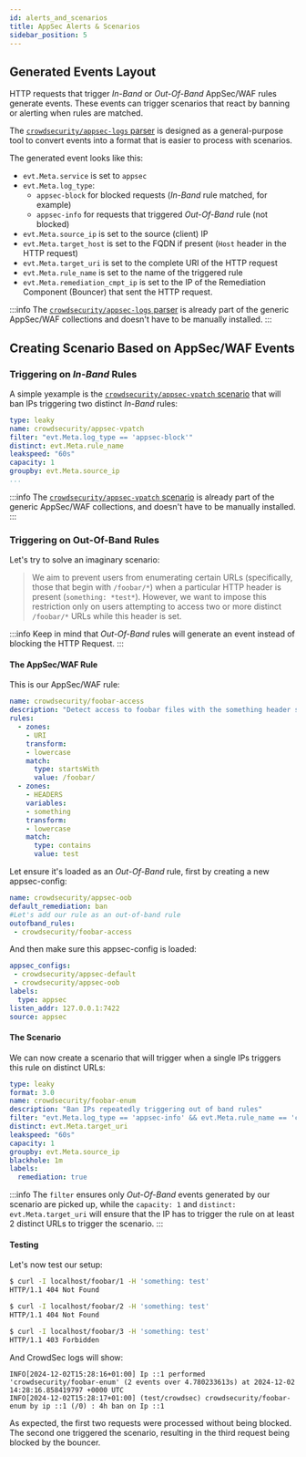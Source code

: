 ```yaml
---
id: alerts_and_scenarios
title: AppSec Alerts & Scenarios
sidebar_position: 5
---
```


## Generated Events Layout

HTTP requests that trigger _In-Band_ or _Out-Of-Band_ AppSec/WAF rules generate events. These events can trigger scenarios that react by banning or alerting when rules are matched.

The [`crowdsecurity/appsec-logs` parser](https://app.crowdsec.net/hub/author/crowdsecurity/configurations/appsec-logs) is designed as a general-purpose tool to convert events into a format that is easier to process with scenarios.


The generated event looks like this:

 - `evt.Meta.service` is set to `appsec`
 - `evt.Meta.log_type`:
    - `appsec-block` for blocked requests (_In-Band_ rule matched, for example)
    - `appsec-info` for requests that triggered _Out-Of-Band_ rule (not blocked)
 - `evt.Meta.source_ip` is set to the source (client) IP
 - `evt.Meta.target_host` is set to the FQDN if present (`Host` header in the HTTP request)
 - `evt.Meta.target_uri` is set to the complete URI of the HTTP request
 - `evt.Meta.rule_name` is set to the name of the triggered rule
 - `evt.Meta.remediation_cmpt_ip` is set to the IP of the Remediation Component (Bouncer) that sent the HTTP request.

:::info
The [`crowdsecurity/appsec-logs` parser](https://app.crowdsec.net/hub/author/crowdsecurity/configurations/appsec-logs) is already part of the generic AppSec/WAF collections and doesn't have to be manually installed.
:::


## Creating Scenario Based on AppSec/WAF Events

### Triggering on _In-Band_ Rules

A simple yexample is the [`crowdsecurity/appsec-vpatch` scenario](https://app.crowdsec.net/hub/author/crowdsecurity/configurations/appsec-vpatch) that will ban IPs triggering two distinct _In-Band_ rules:

```yaml title="/etc/crowdsec/scenarios/appsec-vpatch.yaml"
type: leaky
name: crowdsecurity/appsec-vpatch
filter: "evt.Meta.log_type == 'appsec-block'"
distinct: evt.Meta.rule_name
leakspeed: "60s"
capacity: 1
groupby: evt.Meta.source_ip
...
```

:::info
The [`crowdsecurity/appsec-vpatch` scenario](https://app.crowdsec.net/hub/author/crowdsecurity/configurations/appsec-vpatch) is already part of the generic AppSec/WAF collections, and doesn't have to be manually installed.
:::

### Triggering on Out-Of-Band Rules

Let's try to solve an imaginary scenario:

> We aim to prevent users from enumerating certain URLs (specifically, those that begin with `/foobar/*`) when a particular HTTP header is present (`something: *test*`). However, we want to impose this restriction only on users attempting to access two or more distinct `/foobar/*` URLs while this header is set.

:::info
Keep in mind that _Out-Of-Band_ rules will  generate an event instead of blocking the HTTP Request.
:::

#### The AppSec/WAF Rule

This is our AppSec/WAF rule: 

```yaml title="/etc/crowdsec/appsec-rules/foobar-access.yaml"
name: crowdsecurity/foobar-access
description: "Detect access to foobar files with the something header set"
rules:
  - zones:
    - URI
    transform:
    - lowercase
    match:
      type: startsWith
      value: /foobar/
  - zones:
    - HEADERS
    variables:
    - something
    transform:
    - lowercase
    match:
      type: contains
      value: test
```

Let ensure it's loaded as an _Out-Of-Band_ rule, first by creating a new appsec-config:

```yaml title="/etc/crowdsec/appsec-configs/appsec-oob.yaml"
name: crowdsecurity/appsec-oob
default_remediation: ban
#Let's add our rule as an out-of-band rule
outofband_rules:
 - crowdsecurity/foobar-access
```

And then make sure this appsec-config is loaded:

```yaml title="/etc/crowdsec/acquis.d/appsec.yaml"
appsec_configs:
 - crowdsecurity/appsec-default
 - crowdsecurity/appsec-oob
labels:
  type: appsec
listen_addr: 127.0.0.1:7422
source: appsec
```

#### The Scenario

We can now create a scenario that will trigger when a single IPs triggers this rule on distinct URLs:

```yaml title="/etc/crowdsec/scenarios/foobar-enum.yaml"
type: leaky
format: 3.0
name: crowdsecurity/foobar-enum
description: "Ban IPs repeatedly triggering out of band rules"
filter: "evt.Meta.log_type == 'appsec-info' && evt.Meta.rule_name == 'crowdsecurity/foobar-access'"
distinct: evt.Meta.target_uri
leakspeed: "60s"
capacity: 1
groupby: evt.Meta.source_ip
blackhole: 1m
labels:
  remediation: true
```

:::info
The `filter` ensures only _Out-Of-Band_ events generated by our scenario are picked up, while the `capacity: 1` and `distinct: evt.Meta.target_uri` will ensure that the IP has to trigger the rule on at least 2 distinct URLs to trigger the scenario.
:::

#### Testing

Let's now test our setup:

```bash
$ curl -I localhost/foobar/1 -H 'something: test'
HTTP/1.1 404 Not Found

$ curl -I localhost/foobar/2 -H 'something: test'
HTTP/1.1 404 Not Found

$ curl -I localhost/foobar/3 -H 'something: test'
HTTP/1.1 403 Forbidden
```

And CrowdSec logs will show:

```
INFO[2024-12-02T15:28:16+01:00] Ip ::1 performed 'crowdsecurity/foobar-enum' (2 events over 4.780233613s) at 2024-12-02 14:28:16.858419797 +0000 UTC 
INFO[2024-12-02T15:28:17+01:00] (test/crowdsec) crowdsecurity/foobar-enum by ip ::1 (/0) : 4h ban on Ip ::1 
```

As expected, the first two requests were processed without being blocked. The second one triggered the scenario, resulting in the third request being blocked by the bouncer.
